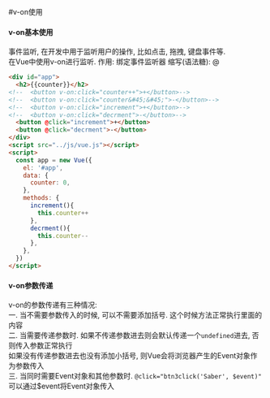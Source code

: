 #v-on使用
#### v-on基本使用
事件监听, 在开发中用于监听用户的操作, 比如点击, 拖拽, 键盘事件等.   
在Vue中使用v-on进行监听.
作用: 绑定事件监听器
缩写(语法糖): @
```html
<div id="app">
  <h2>{{counter}}</h2>
<!--  <button v-on:click="counter++">+</button>-->
<!--  <button v-on:click="counter&#45;&#45;">-</button>-->
<!--  <button v-on:click="increment">+</button>-->
<!--  <button v-on:click="decrment">-</button>-->
  <button @click="increment">+</button>
  <button @click="decrment">-</button>
</div>
<script src="../js/vue.js"></script>
<script>
  const app = new Vue({
    el: '#app',
    data: {
      counter: 0,
    },
    methods: {
      increment(){
        this.counter++
      },
      decrment(){
        this.counter--
      },
    },
  })
</script>
```

#### v-on参数传递
v-on的参数传递有三种情况:  
一. 当不需要参数传入的时候, 可以不需要添加括号. 这个时候方法正常执行里面的内容  
二. 当需要传递参数时. 如果不传递参数进去则会默认传递一个`undefined`进去, 否则传入参数正常执行  
        如果没有传递参数进去也没有添加小括号, 则Vue会将浏览器产生的Event对象作为参数传入  
三. 当同时需要Event对象和其他参数时. `@click="btn3click('Saber', $event)"` 可以通过$event将Event对象传入  
